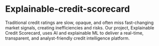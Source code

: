 # Explainable-credit-scorecard
Traditional credit ratings are slow, opaque, and often miss fast-changing market signals, creating inefficiencies and risks. Our project, Explainable Credit Scorecard, uses AI and explainable ML to deliver a real-time, transparent, and analyst-friendly credit intelligence platform.

